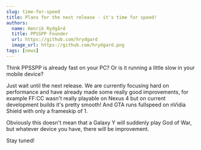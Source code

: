 ```yaml
---
slug: time-for-speed
title: Plans for the next release - it's time for speed!
authors:
  name: Henrik Rydgård
  title: PPSSPP Founder
  url: https://github.com/hrydgard
  image_url: https://github.com/hrydgard.png
tags: [news]
---
```


Think PPSSPP is already fast on your PC? Or is it running a little slow in your mobile device?

Just wait until the next release. We are currently focusing hard on performance and have already made some really good improvements, for example FF:CC wasn't really playable on Nexus 4 but on current development builds it's pretty smooth! And GTA runs fullspeed on nVidia Shield with only a frameskip of 1.

Obviously this doesn't mean that a Galaxy Y will suddenly play God of War, but whatever device you have, there will be improvement.

Stay tuned!
